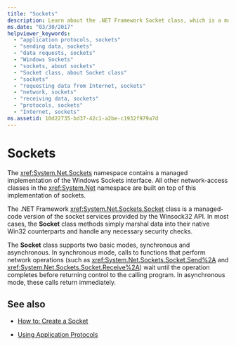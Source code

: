 ```yaml
---
title: "Sockets"
description: Learn about the .NET Framework Socket class, which is a managed-code version of the socket services provided by the Winsock32 API.
ms.date: "03/30/2017"
helpviewer_keywords: 
  - "application protocols, sockets"
  - "sending data, sockets"
  - "data requests, sockets"
  - "Windows Sockets"
  - "sockets, about sockets"
  - "Socket class, about Socket class"
  - "sockets"
  - "requesting data from Internet, sockets"
  - "network, sockets"
  - "receiving data, sockets"
  - "protocols, sockets"
  - "Internet, sockets"
ms.assetid: 10d22735-bd37-42c1-a2be-c1932f979a7d
---
```

# Sockets
The <xref:System.Net.Sockets> namespace contains a managed implementation of the Windows Sockets interface. All other network-access classes in the <xref:System.Net> namespace are built on top of this implementation of sockets.  
  
 The .NET Framework <xref:System.Net.Sockets.Socket> class is a managed-code version of the socket services provided by the Winsock32 API. In most cases, the **Socket** class methods simply marshal data into their native Win32 counterparts and handle any necessary security checks.  
  
 The **Socket** class supports two basic modes, synchronous and asynchronous. In synchronous mode, calls to functions that perform network operations (such as <xref:System.Net.Sockets.Socket.Send%2A> and <xref:System.Net.Sockets.Socket.Receive%2A>) wait until the operation completes before returning control to the calling program. In asynchronous mode, these calls return immediately.  
  
## See also

- [How to: Create a Socket](how-to-create-a-socket.md)

- [Using Application Protocols](using-application-protocols.md)
